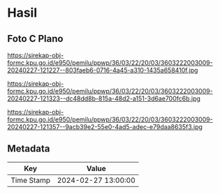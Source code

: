 # Hasil

## Foto C Plano

https://sirekap-obj-formc.kpu.go.id/e950/pemilu/ppwp/36/03/22/20/03/3603222003009-20240227-121227--803faeb6-0716-4a45-a310-1435a658410f.jpg

https://sirekap-obj-formc.kpu.go.id/e950/pemilu/ppwp/36/03/22/20/03/3603222003009-20240227-121323--dc48dd8b-815a-48d2-a151-3d6ae700fc6b.jpg

https://sirekap-obj-formc.kpu.go.id/e950/pemilu/ppwp/36/03/22/20/03/3603222003009-20240227-121357--9acb39e2-55e0-4ad5-adec-e79daa8635f3.jpg


## Metadata

| Key        | Value               |
| ---------- | ------------------- |
| Time Stamp | 2024-02-27 13:00:00 |



